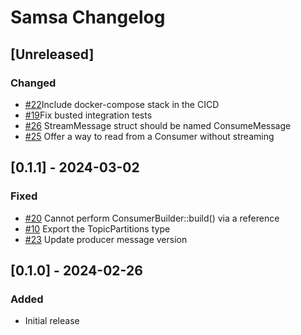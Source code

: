# Samsa Changelog

## [Unreleased]
### Changed
- [#22](https://github.com/CallistoLabsNYC/samsa/issues/22)Include docker-compose stack in the CICD
- [#19](https://github.com/CallistoLabsNYC/samsa/issues/19)Fix busted integration tests
- [#26](https://github.com/CallistoLabsNYC/samsa/issues/26) StreamMessage struct should be named ConsumeMessage
- [#25](https://github.com/CallistoLabsNYC/samsa/issues/25) Offer a way to read from a Consumer without streaming

## [0.1.1] - 2024-03-02
### Fixed
- [#20](https://github.com/CallistoLabsNYC/samsa/issues/20) Cannot perform ConsumerBuilder::build() via a reference
- [#10](https://github.com/CallistoLabsNYC/samsa/issues/10) Export the TopicPartitions type
- [#23](https://github.com/CallistoLabsNYC/samsa/issues/23) Update producer message version

## [0.1.0] - 2024-02-26
### Added
- Initial release